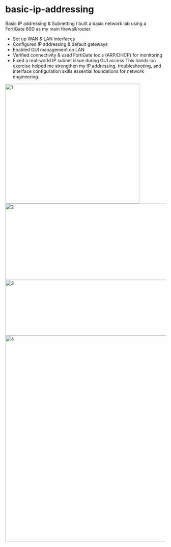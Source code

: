 # basic-ip-addressing
Basic IP addressing &amp; Subnetting
I built a basic network lab using a FortiGate 60D as my main firewall/router.  
- Set up WAN & LAN interfaces
- Configured IP addressing & default gateways
- Enabled GUI management on LAN
- Verified connectivity & used FortiGate tools (ARP/DHCP) for monitoring
- Fixed a real-world IP subnet issue during GUI access
This hands-on exercise helped me strengthen my IP addressing, troubleshooting, and interface configuration skills essential foundations for network engineering.
<img width="421" height="376" alt="1" src="https://github.com/user-attachments/assets/97f0b0cc-6bbf-4616-9884-0d875c45b8af" />

<img width="543" height="240" alt="2" src="https://github.com/user-attachments/assets/d5760682-e0a7-4c71-aee9-91494ad38c1e" />

<img width="559" height="175" alt="3" src="https://github.com/user-attachments/assets/c1724b24-81bd-4a3c-971f-4c1892db0fb9" />

<img width="1608" height="647" alt="4" src="https://github.com/user-attachments/assets/b673a925-94bc-4e03-974e-4ff2bcc1d743" />
